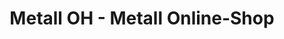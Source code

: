 ---
title: "Metall OH - Metall Online-Shop"
url: /markkleeberg/metall-oh-metall-online-shop/
shop: Allgemein
---